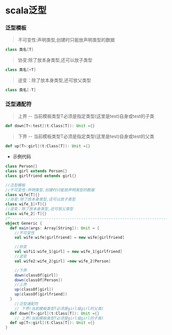 # scala泛型
### 泛型模板
>不可变性:声明类型,创建时只能放声明类型的数据
```scala
class 类名[T]
```
>协变:除了放本身类型,还可以放子类型
```scala
class 类名[+T]
```
>逆变：除了放本身类型,还可放父类型
```scala
class 类名[-T]
```

### 泛型通配符
>上界 -- 当前模板类型T必须是指定类型(这里是test)自身或test的子类
```scala
def down[T<:test](t:Class[T]): Unit ={}
```
>下界 -- 当前模板类型T必须是指定类型(这里是test)自身或test的父类
```scala
def up[T>:girl](t:Class[T]): Unit ={}
```
+ 示例代码
```scala
class Person{}
class girl extends Person{}
class girlfriend extends girl{}

//泛型模板
//不可变性:声明类型,创建时只能放声明类型的数据
class wife[T]{}
//协变:除了放本身类型,还可以放子类型
class wife_1[+T]{}
//逆变：除了放本身类型,还可放父类型
class wife_2[-T]{}
/*-------------------------------------------------------------------------*/ 
object Generic {
  def main(args: Array[String]): Unit = {
    //不可变性
    val wife:wife[girlfriend] = new wife[girlfriend]

    //协变
    val wifi1:wife_1[girl] = new wife_1[girlfriend]
    //逆变
    val wife2:wife_2[girl] =new wife_2[Person]

    //下界
    down(classOf[girl])
    down(classOf[Person])
    //上界
    up(classOf[girl])
    up(classOf[girlfriend])
  }
    //泛型通配符
    // 下界(当前模板类型T必须是girl或girl的父类)
  def down[T>:girl](t:Class[T]): Unit ={}
    // 上界(当前模板类型T必须是girl或girl的子类)
  def up[T<:girl](t:Class[T]): Unit ={}
}
```